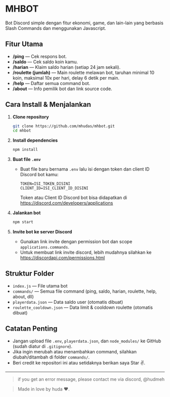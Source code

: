 # MHBOT

Bot Discord simple dengan fitur ekonomi, game, dan lain-lain yang berbasis Slash Commands dan menggunakan Javascript.

## Fitur Utama
- **/ping** — Cek respons bot.
- **/saldo** — Cek saldo koin kamu.
- **/harian** — Klaim saldo harian (setiap 24 jam sekali).
- **/roulette (jumlah)** — Main roulette melawan bot, taruhan minimal 10 koin, maksimal 10x per hari, delay 6 detik per main.
- **/help** — Daftar semua command bot.
- **/about** — Info pemilik bot dan link source code.

## Cara Install & Menjalankan

1. **Clone repository**
   ```bash
   git clone https://github.com/mhudas/mhbot.git
   cd mhbot
   ```

2. **Install dependencies**
   ```bash
   npm install
   ```

3. **Buat file `.env`**
   - Buat file baru bernama `.env` lalu isi dengan token dan client ID Discord bot kamu:
     ```env
     TOKEN=ISI_TOKEN_DISINI
     CLIENT_ID=ISI_CLIENT_ID_DISINI
     ```
     Token atau Client ID Discord bot bisa didapatkan di https://discord.com/developers/applications

4. **Jalankan bot**
   ```bash
   npm start
   ```

5. **Invite bot ke server Discord**
   - Gunakan link invite dengan permission bot dan scope `applications.commands`.
   - Untuk membuat link invite discord, lebih mudahnya silahkan ke https://discordapi.com/permissions.html

## Struktur Folder
- `index.js` — File utama bot
- `commands/` — Semua file command (ping, saldo, harian, roulette, help, about, dll)
- `playerdata.json` — Data saldo user (otomatis dibuat)
- `roulette_cooldown.json` — Data limit & cooldown roulette (otomatis dibuat)

## Catatan Penting
- Jangan upload file `.env`, `playerdata.json`, dan `node_modules/` ke GitHub (sudah diatur di `.gitignore`).
- Jika ingin merubah atau menambahkan command, silahkan diubah/ditambah di folder `commands/`.
- Beri credit ke repositori ini atau setidaknya berikan saya Star ✌.
---

> if you get an error message, please contact me via discord, @hudmeh

> Made in love by huda ❤️.
